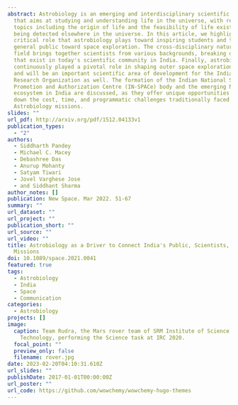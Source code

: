 ```yaml
---
abstract: Astrobiology is an emerging and interdisciplinary scientific field
  that aims at studying and understanding life in the universe, with research
  topics including the origin of life and the feasibility of life existing and
  being detected elsewhere in the universe. In this article, we highlight the
  critical role that astrobiology plays toward inspiring students and the
  general public toward space exploration. The cross-disciplinary nature of the
  field brings together scientists from various backgrounds, breaking down silos
  that exist in today's scientific community in India. Finally, astrobiology has
  continuously played a pivotal role in shaping outer space exploration programs
  and will be an important scientific area of development for the Indian Space
  Research Organization as well. The formation of the Indian National Space
  Promotion and Authorization Centre (IN-SPACe) body and the emerging New Space
  ecosystem in India are discussed, as they offer unique opportunities to bring
  down the cost, time, and programmatic challenges traditionally faced by
  Astrobiology missions.
slides: ""
url_pdf: http://arxiv.org/pdf/1512.04133v1
publication_types:
  - "2"
authors:
  - Siddharth Pandey
  - Michael C. Macey
  - Debashree Das
  - Anurup Mohanty
  - Satyam Tiwari
  - Jovel Varghese Jose
  - and Siddhant Sharma
author_notes: []
publication: New Space. Mar 2022. 51-67
summary: ""
url_dataset: ""
url_project: ""
publication_short: ""
url_source: ""
url_video: ""
title: Astrobiology as a Driver to Connect India's Public, Scientists, and Space
  Missions
doi: 10.1089/space.2021.0041
featured: true
tags:
  - Astrobiology
  - India
  - Space
  - Communication
categories:
  - Astrobiology
projects: []
image:
  caption: Team Rudra, the Mars rover team of SRM Institute of Science and
    Technology, performing the Science task at IRC 2020.
  focal_point: ""
  preview_only: false
  filename: rover.jpg
date: 2023-02-20T04:10:31.610Z
url_slides: ""
publishDate: 2017-01-01T00:00:00Z
url_poster: ""
url_code: https://github.com/wowchemy/wowchemy-hugo-themes
---
```

